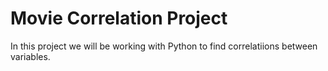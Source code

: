 # Movie Correlation Project
In this project we will be working with Python to find correlatiions between variables.
